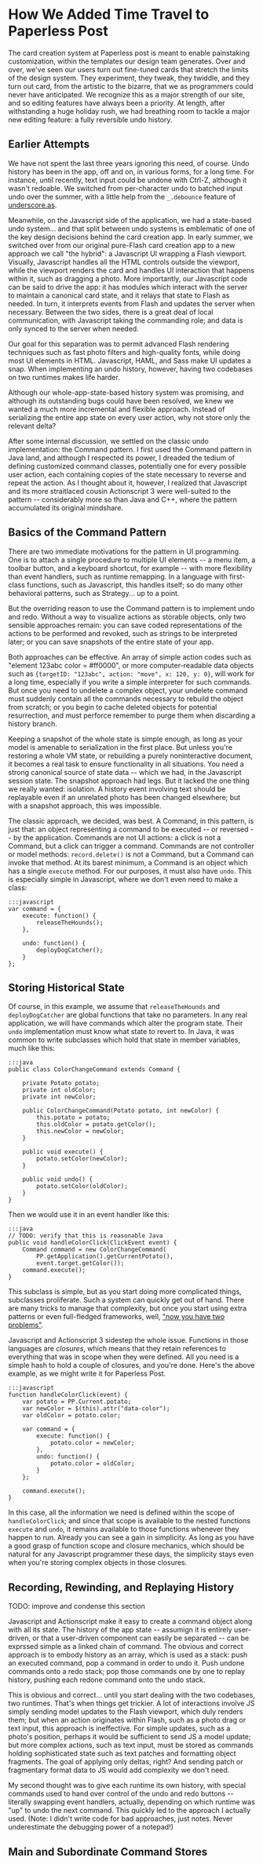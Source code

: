 # How We Added Time Travel to Paperless Post

The card creation system at Paperless post is meant to enable painstaking
customization, within the templates our design team generates. Over and over,
we've seen our users turn out fine-tuned cards that stretch the limits of the
design system. They experiment, they tweak, they twiddle, and they turn out
card, from the artistic to the bizarre, that we as programmers could never have
anticipated. We recognize this as a major strength of our site, and so editing
features have always been a priority. At length, after withstanding a huge
holiday rush, we had breathing room to tackle a major new editing feature: a
fully reversible undo history.

## Earlier Attempts

We have not spent the last three years ignoring this need, of course. Undo
history has been in the app, off and on, in various forms, for a long time. For
instance, until recently, text input could be undone with Ctrl-Z, although it
wasn't redoable. We switched from per-character undo to batched input undo over
the summer, with a little help from the `_.debounce` feature of
[underscore.as](http://www.github.com/amacdougall/underscore.as).

Meanwhile, on the Javascript side of the application, we had a state-based undo
system... and that split between undo systems is emblematic of one of the key
design decisions behind the card creation app. In early summer, we switched over
from our original pure-Flash card creation app to a new approach we call "the
hybrid": a Javascript UI wrapping a Flash viewport. Visually, Javascript handles
all the HTML controls outside the viewport, while the viewport renders the card
and handles UI interaction that happens within it, such as dragging a photo.
More importantly, our Javascript code can be said to drive the app: it has
modules which interact with the server to maintain a canonical card state, and
it relays that state to Flash as needed. In turn, it interprets events from
Flash and updates the server when necessary. Between the two sides, there is a
great deal of local communication, with Javascript taking the commanding role;
and data is only synced to the server when needed.

Our goal for this separation was to permit advanced Flash rendering techniques
such as fast photo filters and high-quality fonts, while doing most UI elements
in HTML. Javascript, HAML, and Sass make UI updates a snap. When implementing an
undo history, however, having two codebases on two runtimes makes life harder.

Although our whole-app-state-based history system was promising, and although
its outstanding bugs could have been resolved, we knew we wanted a much more
incremental and flexible approach. Instead of serializing the entire app state
on every user action, why not store only the relevant delta?

After some internal discussion, we settled on the classic undo implementation:
the Command pattern. I first used the Command pattern in Java land, and although
I respected its power, I dreaded the tedium of defining customized command
classes, potentially one for every possible user action, each containing copies
of the state necessary to reverse and repeat the action. As I thought about it,
however, I realized that Javascript and its more straitlaced cousin Actionscript
3 were well-suited to the pattern -- considerably more so than Java and C++,
where the pattern accumulated its original mindshare.

## Basics of the Command Pattern

There are two immediate motivations for the pattern in UI programming. One is to
attach a single procedure to multiple UI elements -- a menu item, a toolbar
button, and a keyboard shortcut, for example -- with more flexibility than event
handlers, such as runtime remapping. In a language with first-class functions,
such as Javascript, this handles itself; so do many other behavioral patterns,
such as Strategy... up to a point.

But the overriding reason to use the Command pattern is to implement undo and
redo. Without a way to visualize actions as storable objects, only two sensible
approaches remain: you can save coded representations of the actions to be
performed and revoked, such as strings to be interpreted later; or you can save
snapshots of the entire state of your app.

Both approaches can be effective. An array of simple action codes such as
"element 123abc color = #ff0000", or more computer-readable data objects such as
`{targetID: "123abc", action: "move", x: 120, y: 0}`, will work for a long time,
especially if you write a simple interpreter for such commands. But once you
need to undelete a complex object, your undelete command must suddenly contain
all the commands necessary to rebuild the object from scratch; or you begin to
cache deleted objects for potential resurrection, and must perforce remember to
purge them when discarding a history branch.

Keeping a snapshot of the whole state is simple enough, as long as your model is
amenable to serialization in the first place. But unless you're restoring a
whole VM state, or rebuilding a purely noninteractive document, it becomes a
real task to ensure functionality in all situations. You need a strong canonical
source of state data -- which we had, in the Javascript session state. The
snapshot approach had legs. But it lacked the one thing we really wanted:
isolation. A history event involving text should be replayable even if an
unrelated photo has been changed elsewhere; but with a snapshot approach, this
was impossible.

The classic approach, we decided, was best. A Command, in this pattern, is just
that: an object representing a command to be executed -- or reversed -- by the
application. Commands are not UI actions: a click is not a Command, but a click
can trigger a command. Commands are not controller or model methods:
`record.delete()` is not a Command, but a Command can invoke that method.
At its barest minimum, a Command is an object which has a single `execute`
method. For our purposes, it must also have `undo`. This is especially simple in
Javascript, where we don't even need to make a class:

    :::javascript
    var command = {
        execute: function() {
            releaseTheHounds();
        },

        undo: function() {
            deployDogCatcher();
        }
    };

## Storing Historical State

Of course, in this example, we assume that `releaseTheHounds` and
`deployDogCatcher` are global functions that take no parameters. In any real
application, we will have commands which alter the program state. Their `undo`
implementation must know what state to revert to. In Java, it was common to
write subclasses which hold that state in member variables, much like this:

    :::java
    public class ColorChangeCommand extends Command {

        private Potato potato;
        private int oldColor;
        private int newColor;

        public ColorChangeCommand(Potato potato, int newColor) {
            this.potato = potato;
            this.oldColor = potato.getColor();
            this.newColor = newColor;
        }

        public void execute() {
            potato.setColor(newColor);
        }

        public void undo() {
            potato.setColor(oldColor);
        }
    }

Then we would use it in an event handler like this:

    :::java
    // TODO: verify that this is reasonable Java
    public void handleColorClick(ClickEvent event) {
        Command command = new ColorChangeCommand(
            PP.getApplication().getCurrentPotato(),
            event.target.getColor());
        command.execute();
    }

This subclass is simple, but as you start doing more complicated things,
subclasses proliferate. Such a system can quickly get out of hand. There are
many tricks to manage that complexity, but once you start using extra patterns
or even full-fledged frameworks, well, ["now you have two
problems"](http://regex.info/blog/2006-09-15/247).

Javascript and Actionscript 3 sidestep the whole issue. Functions in those
languages are _closures_, which means that they retain references to everything
that was in scope when they were defined. All you need is a simple hash to hold
a couple of closures, and you're done. Here's the above example, as we might
write it for Paperless Post.

    :::javascript
    function handleColorClick(event) {
        var potato = PP.Current.potato;
        var newColor = $(this).attr("data-color");
        var oldColor = potato.color;

        var command = {
            execute: function() {
                potato.color = newColor;
            },
            undo: function() {
                potato.color = oldColor;
            }
        };

        command.execute();
    }

In this case, all the information we need is defined within the scope of
`handleColorClick`; and since that scope is available to the nested functions
`execute` and `undo`, it remains available to those functions whenever they
happen to run. Already you can see a gain in simplicity. As long as you have a
good grasp of function scope and closure mechanics, which should be natural for
any Javascript programmer these days, the simplicity stays even when you're
storing complex objects in those closures.

## Recording, Rewinding, and Replaying History

TODO: improve and condense this section

Javascript and Actionscript make it easy to create a command object along with
all its state. The history of the app state -- assumign it is entirely
user-driven, or that a user-driven component can easily be separated -- can be
exprssed simple as a linked chain of command. The obvious and correct approach
is to embody history as an array, which is used as a stack: push an executed
command, pop a command in order to undo it. Push undone commands onto a redo
stack; pop those commands one by one to replay history, pushing each redone
command onto the undo stack.

This is obvious and correct... until you start dealing with the two codebases,
two runtimes. That's when things get trickier. A lot of interactions involve JS
simply sending model updates to the Flash viewport, which duly renders them; but
when an action originates within Flash, such as a photo drag or text input, this
approach is ineffective. For simple updates, such as a photo's position, perhaps
it would be sufficient to send JS a model update; but more complex actions, such
as text input, must be stored as commands holding sophisticated state such as
text patches and formatting object fragments. The goal of applying only deltas,
right? And sending patch or fragmentary format data to JS would add complexity
we don't need.

My second thought was to give each runtime its own history, with special
commands used to hand over control of the undo and redo buttons -- literally
swapping event handlers, actually, depending on which runtime was "up" to undo
the next command. This quickly led to the approach I actually used. (Note: I
didn't write code for bad approaches, just notes. Never underestimate the
debugging power of a notepad!)

## Main and Subordinate Command Stores


